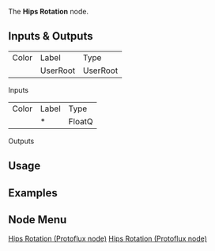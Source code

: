 <languages></languages> <translate> The **Hips Rotation** node.

## Inputs & Outputs

|       |          |          |
|-------|----------|----------|
| Color | Label    | Type     |
|       | UserRoot | UserRoot |

Inputs

|       |       |        |
|-------|-------|--------|
| Color | Label | Type   |
|       | \*    | FloatQ |

Outputs

## Usage

## Examples

## Node Menu

</translate>

[Hips Rotation (Protoflux
node)](Category:Protoflux{{#translation:}} "wikilink") [Hips Rotation
(Protoflux
node)](Category:Protoflux:Users:User_Root{{#translation:}} "wikilink")